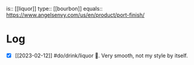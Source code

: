 is:: [[liquor]]
type:: [[bourbon]]
equals:: https://www.angelsenvy.com/us/en/product/port-finish/

# Log
- [x] [[2023-02-12]] #do/drink/liquor 🤞. Very smooth, not my style by itself.
